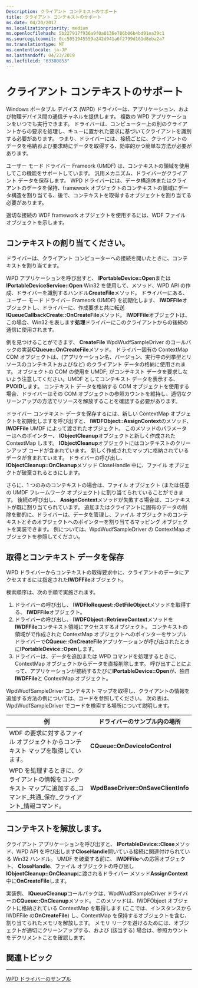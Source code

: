 ```yaml
---
Description: クライアント コンテキストのサポート
title: クライアント コンテキストのサポート
ms.date: 04/20/2017
ms.localizationpriority: medium
ms.openlocfilehash: 5b227917f936a9f0a0136e786b06b4bd91ea39c1
ms.sourcegitcommit: 0cc5051945559a242d941a6f2799d161d8eba2a7
ms.translationtype: MT
ms.contentlocale: ja-JP
ms.lasthandoff: 04/23/2019
ms.locfileid: "63380853"
---
```

# <a name="supporting-client-contexts"></a>クライアント コンテキストのサポート


Windows ポータブル デバイス (WPD) ドライバーは、アプリケーション、および物理デバイス間の通信チャネルを提供します。 複数の WPD アプリケーションをいつでも実行できます。 ドライバーは、コンピューター上の別のクライアントからの要求を処理し、キューに置かれた要求に基づいてクライアントを識別する必要があります。 つまり、ドライバーには、接続ごとに、クライアントのデータを格納および要求時にデータを取得する、効率的かつ簡単な方法が必要があります。

ユーザー モード ドライバー Frameork (UMDF) は、コンテキストの領域を使用してこの機能をサポートしています。 汎用メカニズム、ドライバーがクライアント データを保存します。 WPD ドライバーには、データ構造体またはクライアントのデータを保持、framework オブジェクトのコンテキストの領域にデータ構造を割り当てる、後で、コンテキストを取得するオブジェクトを割り当てる必要があります。

適切な接続の WDF framework オブジェクトを使用するには、WDF ファイル オブジェクトを示します。

## <a name="span-idassigningthecontextspanspan-idassigningthecontextspanspan-idassigningthecontextspanassigning-the-context"></a><span id="Assigning_the_Context"></span><span id="assigning_the_context"></span><span id="ASSIGNING_THE_CONTEXT"></span>コンテキストの割り当てください。


ドライバーは、クライアント コンピューターへの接続を開いたときに、コンテキストを割り当てます。

WPD アプリケーションを呼び出すと、 **IPortableDevice::Open**または**IPortableDeviceService::Open** Win32 を使用して、メソッド、WPD API の作成、ドライバーを識別するハンドル**CreateFile**メソッド。 ドライバーにある、ユーザー モード ドライバー Frameork (UMDF) を初期化します、 **IWDFFile**オブジェクトし、ドライバーに、作成要求と共に転送**IQueueCallbackCreate::OnCreateFile**メソッド。 **IWDFFile**オブジェクトは、この場合、Win32 を表します**処理**ドライバーにこのクライアントからの後続の通信に使用されます。

例を見つけることができます、 **CreateFile** WpdWudfSampleDriver のコールバックの実装**CQueue::OnCreateFile**メソッド。 ドライバー固有の ContextMap COM オブジェクトは、(アプリケーション名、バージョン、実行中の列挙型とリソースのコンテキストおよびなど) のクライアント データの格納に使用されます。 オブジェクトの COM の使用を UMDF; がコンテキスト データを要求しないよう注意してください。UMDF としてコンテキスト データを表示する、 **PVOID**します。 コンテキスト データを格納する COM オブジェクトを使用する場合、ドライバーはその COM オブジェクトの参照カウントを維持し、適切なクリーンアップの方法でリソースを解放することを確認する必要があります。

ドライバー コンテキスト データを保存するには、新しい ContextMap オブジェクトを初期化しますを呼び出すと、 **IWDFObject::AssignContext**のメソッド、 **IWDFFile** UMDF によって渡されたオブジェクト。 このメソッドのパラメーターはへのポインター、 **IObjectCleanup**オブジェクトと新しく作成された ContextMap します。 **IObjectCleanup**オブジェクトにはコンテキストのクリーンアップ コードが含まれています。 新しく作成されたマップに格納されているデータが含まれています。 ドライバーの呼び出し、 **IObjectCleanup::OnCleanup**メソッド CloseHandle 中に、ファイル オブジェクトが破棄されるときにします。

さらに、1 つのみのコンテキストの場合は、ファイル オブジェクト (または任意の UMDF フレームワーク オブジェクト) に割り当てられていることができます。 後続の呼び出し、 **AssignContext**メソッドが失敗する場合は、コンテキストが既に割り当てられています。 追加またはクライアントに固有のデータの削除を動的に、ドライバーは、データを管理し、ファイル オブジェクトのコンテキストとそのオブジェクトへのポインターを割り当てるマッピング オブジェクトを実装できます。 例については、WpdWudfSampleDriver の ContextMap オブジェクトを参照してください。

## <a name="span-idretrievingandsavingcontextdataspanspan-idretrievingandsavingcontextdataspanspan-idretrievingandsavingcontextdataspanretrieving-and-saving-context-data"></a><span id="Retrieving_and_Saving_Context_Data"></span><span id="retrieving_and_saving_context_data"></span><span id="RETRIEVING_AND_SAVING_CONTEXT_DATA"></span>取得とコンテキスト データを保存


WPD ドライバーからコンテキストの取得要求中に、クライアントのデータにアクセスするには指定された**IWDFFile**オブジェクト。

検索順序は、次の手順で実施されます。

1.  ドライバーの呼び出し、 **IWDFIoRequest::GetFileObject**メソッドを取得する、 **IWDFFile**オブジェクト。
2.  ドライバーの呼び出し、 **IWDFObject::RetrieveContext**メソッドを**IWDFFile**コンテキスト領域にアクセスするオブジェクト。 コンテキストの領域がで作成された ContextMap オブジェクトへのポインターをサンプル ドライバーで**CQueue::OnCreateFile**アプリケーションが呼び出されたときに**IPortableDevice::Open**します。
3.  ドライバーは、データを追加または WPD コマンドを処理するときに、ContextMap オブジェクトからデータを直接削除します。 呼び出すことによって、アプリケーションが接続するたびに**IPortableDevice::Open**が、独自**IWDFFile**と ContextMap オブジェクト。

WpdWudfSampleDriver コンテキスト マップを取得し、クライアントの情報を追加する方法の例については、コードを参照してください。 次の表は、WpdWudfSampleDriver でコードを検索する場所について説明します。

| 例                                                                                                                  | ドライバーのサンプル内の場所           |
|--------------------------------------------------------------------------------------------------------------------------|-------------------------------------|
| WDF の要求に対するファイル オブジェクトからコンテキスト マップを取得しています。                                                     | **CQueue::OnDeviceIoControl**       |
| WPD を処理するときに、クライアントの情報をコンテキスト マップに追加する\_コマンド\_共通\_保存\_クライアント\_情報コマンド。 | **WpdBaseDriver::OnSaveClientInfo** |

 

## <a name="span-idreleasingthecontextspanspan-idreleasingthecontextspanspan-idreleasingthecontextspanreleasing-the-context"></a><span id="Releasing_the_Context"></span><span id="releasing_the_context"></span><span id="RELEASING_THE_CONTEXT"></span>コンテキストを解放します。


クライアント アプリケーションを呼び出すと、 **IPortableDevice::Close**メソッド、WPD API を呼び出します**CloseHandle**開いている接続に関連付けられている Win32 ハンドル。 UMDF を破棄する前に、 **IWDFFile**への応答オブジェクト、 **CloseHandle**、ファイル オブジェクトの呼び出し**IObjectCleanup::OnCleanup**に渡されるドライバー メソッド**AssignContext**中に**OnCreateFile**します。

実装例、 **IQueueCleanup**コールバックは、WpdWudfSampleDriver ドライバーの**CQueue::OnCleanup**メソッド。 このメソッドは、IWDFObject オブジェクトに格納されている ContextMap を取得します (ここでは、インスタンスから IWDFFile の**OnCreateFile**) し、ContextMap を保持するオブジェクトを含む、割り当てられたメモリを解放します。 メモリ リークを避けるためには、オブジェクトが適切にクリーンアップする、および (該当する) 場合は、参照カウントをデクリメントことを確認します。

## <a name="span-idrelatedtopicsspanrelated-topics"></a><span id="related_topics"></span>関連トピック


****
[WPD ドライバーのサンプル](the-wpd-driver-samples.md)

 

 






